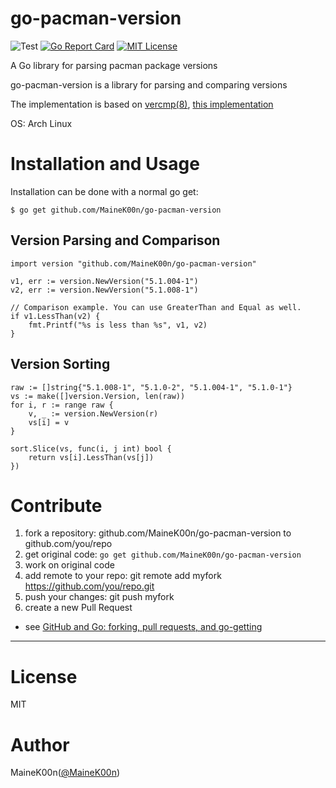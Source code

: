 # go-pacman-version
![Test](https://github.com/MaineK00n/go-pacman-version/workflows/Test/badge.svg?branch=main)
[![Go Report Card](https://goreportcard.com/badge/github.com/MaineK00n/go-pacman-version)](https://goreportcard.com/report/github.com/MaineK00n/go-pacman-version)
[![MIT License](http://img.shields.io/badge/license-MIT-blue.svg?style=flat)](https://github.com/MaineK00n/go-pacman-version/blob/main/LICENSE)

A Go library for parsing pacman package versions

go-pacman-version is a library for parsing and comparing versions

The implementation is based on [vercmp(8)](https://archlinux.org/pacman/vercmp.8.html), [this implementation](https://gitlab.archlinux.org/pacman/pacman/-/blob/master/lib/libalpm/version.c#L219-260)

OS: Arch Linux

# Installation and Usage

Installation can be done with a normal go get:

```
$ go get github.com/MaineK00n/go-pacman-version
```

## Version Parsing and Comparison

```
import version "github.com/MaineK00n/go-pacman-version"

v1, err := version.NewVersion("5.1.004-1")
v2, err := version.NewVersion("5.1.008-1")

// Comparison example. You can use GreaterThan and Equal as well.
if v1.LessThan(v2) {
    fmt.Printf("%s is less than %s", v1, v2)
}
```

## Version Sorting

```
raw := []string{"5.1.008-1", "5.1.0-2", "5.1.004-1", "5.1.0-1"}
vs := make([]version.Version, len(raw))
for i, r := range raw {
	v, _ := version.NewVersion(r)
	vs[i] = v
}

sort.Slice(vs, func(i, j int) bool {
	return vs[i].LessThan(vs[j])
})
```

# Contribute

1. fork a repository: github.com/MaineK00n/go-pacman-version to github.com/you/repo
2. get original code: `go get github.com/MaineK00n/go-pacman-version`
3. work on original code
4. add remote to your repo: git remote add myfork https://github.com/you/repo.git
5. push your changes: git push myfork
6. create a new Pull Request

- see [GitHub and Go: forking, pull requests, and go-getting](http://blog.campoy.cat/2014/03/github-and-go-forking-pull-requests-and.html)

----

# License
MIT

# Author
MaineK00n([@MaineK00n](https://twitter.com/MaineK00n))